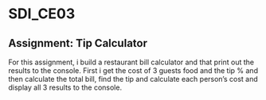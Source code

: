 # SDI_CE03
## Assignment: Tip Calculator
For this assignment, i build a restaurant bill calculator and that print out the results to the console. First i get the cost of 3 guests food and the tip % and then calculate the total bill, find the tip and calculate each person’s cost and display all 3 results to the console.
